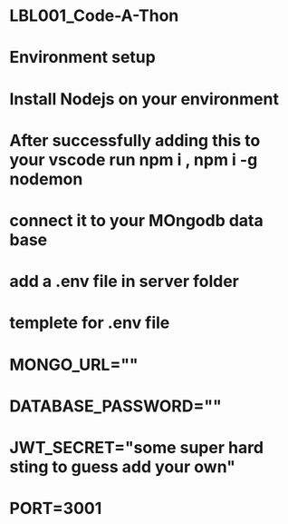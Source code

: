 # LBL001_Code-A-Thon

  # Environment setup
  # Install Nodejs on your environment
  # After successfully adding this to your vscode run npm i , npm i -g nodemon


 # connect it to your MOngodb data base

# add a .env file in server folder
# templete for .env file
# MONGO_URL=""
 # DATABASE_PASSWORD=""
 # JWT_SECRET="some super hard sting to guess  add your own"
 # PORT=3001
